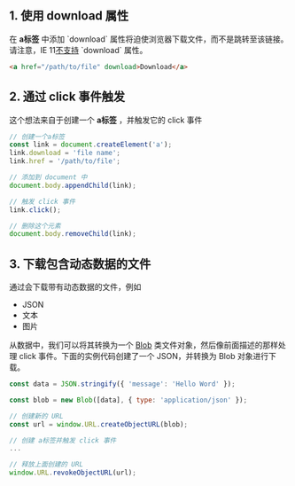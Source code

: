 ## 1. 使用 download 属性

在 **a标签** 中添加 \`download\` 属性将迫使浏览器下载文件，而不是跳转至该链接。请注意，IE 11[不支持](https://caniuse.com/#feat=download) \`download\` 属性。

~~~ html
<a href="/path/to/file" download>Download</a>
~~~

## 2. 通过 click 事件触发

这个想法来自于创建一个 **a标签** ，并触发它的 click 事件

~~~ javascript
// 创建一个a标签
const link = document.createElement('a');
link.download = 'file name';
link.href = '/path/to/file';

// 添加到 document 中
document.body.appendChild(link);

// 触发 click 事件
link.click();

// 删除这个元素
document.body.removeChild(link);
~~~

## 3. 下载包含动态数据的文件

通过会下载带有动态数据的文件，例如
- JSON
- 文本
- 图片

从数据中，我们可以将其转换为一个 [Blob](https://developer.mozilla.org/zh-CN/docs/Web/API/Blob) 类文件对象，然后像前面描述的那样处理 click 事件。下面的实例代码创建了一个 JSON，并转换为 Blob 对象进行下载。

~~~ javascript
const data = JSON.stringify({ 'message': 'Hello Word' });

const blob = new Blob([data], { type: 'application/json' });

// 创建新的 URL
const url = window.URL.createObjectURL(blob);

// 创建 a标签并触发 click 事件
...

// 释放上面创建的 URL
window.URL.revokeObjectURL(url);
~~~